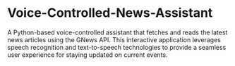 # Voice-Controlled-News-Assistant
A Python-based voice-controlled assistant that fetches and reads the latest news articles using the GNews API. This interactive application leverages speech recognition and text-to-speech technologies to provide a seamless user experience for staying updated on current events.
